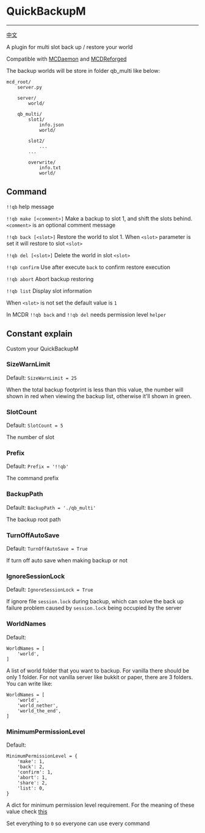 # QuickBackupM
---------

[中文](https://github.com/TISUnion/QuickBackupM/blob/master/README.md)

A plugin for multi slot back up / restore your world

Compatible with [MCDaemon](https://github.com/kafuuchino-desu/MCDaemon) and [MCDReforged](https://github.com/Fallen-Breath/MCDReforged)

The backup worlds will be store in folder qb_multi like below:
```
mcd_root/
    server.py
    
    server/
        world/
        
    qb_multi/
        slot1/
            info.json
            world/
            
        slot2/
            ...
        ...
        
        overwrite/
            info.txt
            world/
```

## Command

`!!qb` help message

`!!qb make [<comment>]` Make a backup to slot 1, and shift the slots behind. `<comment>` is an optional comment message

`!!qb back [<slot>]` Restore the world to slot 1. When `<slot>` parameter is set it will restore to slot `<slot>`

`!!qb del [<slot>]` Delete the world in slot `<slot>`

`!!qb confirm` Use after execute `back` to confirm restore execution

`!!qb abort` Abort backup restoring

`!!qb list` Display slot information

When `<slot>` is not set the default value is `1`

In MCDR `!!qb back` and `!!qb del` needs permission level `helper`

## Constant explain

Custom your QuickBackupM 

### SizeWarnLimit

Default: `SizeWarnLimit = 25`

When the total backup footprint is less than this value, the number will shown in red when viewing the backup list, otherwise it'll shown in green.

### SlotCount

Default: `SlotCount = 5`

The number of slot

### Prefix

Default: `Prefix = '!!qb'`

The command prefix

### BackupPath

Default: `BackupPath = './qb_multi'`

The backup root path

### TurnOffAutoSave

Default: `TurnOffAutoSave = True`

If turn off auto save when making backup or not

### IgnoreSessionLock

Default: `IgnoreSessionLock = True`

If ignore file `session.lock` during backup, which can solve the back up failure problem caused by `session.lock` being occupied by the server

### WorldNames

Default:

```
WorldNames = [
    'world',
]
```

A list of world folder that you want to backup. For vanilla there should be only 1 folder. For not vanilla server like bukkit or paper, there are 3 folders. You can write like:

```
WorldNames = [
    'world',
    'world_nether',
    'world_the_end',
]
```

### MinimumPermissionLevel

Default:

```
MinimumPermissionLevel = {
	'make': 1,
	'back': 2,
	'confirm': 1,
	'abort': 1,
	'share': 2,
	'list': 0,
}
```

A dict for minimum permission level requirement. For the meaning of these value check [this](https://github.com/Fallen-Breath/MCDReforged/blob/master/doc/readme.md#权限)

Set everything to `0` so everyone can use every command
